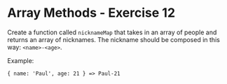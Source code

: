 # Array Methods - Exercise 12

Create a function called `nicknameMap` that takes in an array of people and returns an array of nicknames. The nickname should be composed in this way: `<name>-<age>`.

Example:

```
{ name: 'Paul', age: 21 } => Paul-21
```
